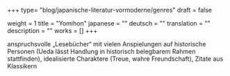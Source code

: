 +++
type= "blog/japanische-literatur-vormoderne/genres"
draft = false

weight = 1
title = "Yomihon"
japanese = ""
deutsch = ""
translation = ""
description = ""
works = []
+++

anspruchsvolle „Lesebücher“ mit vielen Anspielungen auf historische Personen (Ueda
lässt Handlung in historisch belegbarem Rahmen stattfinden), idealisierte Charaktere (Treue, wahre
Freundschaft), Zitate aus Klassikern